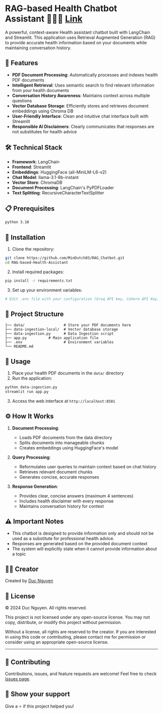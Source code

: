 # RAG-based Health Chatbot Assistant 🤖👨‍⚕️ [Link](https://ragchatbot3.streamlit.app/)

A powerful, context-aware Health assistant chatbot built with LangChain and Streamlit. This application uses Retrieval Augmented Generation (RAG) to provide accurate health information based on your documents while maintaining conversation history.

## 🌟 Features

- **PDF Document Processing**: Automatically processes and indexes health PDF documents
- **Intelligent Retrieval**: Uses semantic search to find relevant information from your health documents
- **Conversation History Awareness**: Maintains context across multiple questions
- **Vector Database Storage**: Efficiently stores and retrieves document embeddings using Chroma DB
- **User-Friendly Interface**: Clean and intuitive chat interface built with Streamlit
- **Responsible AI Disclaimers**: Clearly communicates that responses are not substitutes for health advice

## 🛠️ Technical Stack

- **Framework**: LangChain
- **Frontend**: Streamlit
- **Embeddings**: HuggingFace (all-MiniLM-L6-v2)
- **Chat Model**: llama-3.1-8b-instant
- **Vector Store**: ChromaDB
- **Document Processing**: LangChain's PyPDFLoader
- **Text Splitting**: RecursiveCharacterTextSplitter

## 📋 Prerequisites

```bash
python 3.10
```

## 🚀 Installation

1. Clone the repository:

```bash
git clone https://github.com/MinDutch03/RAG_Chatbot.git
cd RAG-based-Health-Assistant
```

2. Install required packages:

```bash
pip install -r requirements.txt
```

3. Set up your environment variables:

```bash
# Edit .env file with your configuration (Groq API key, Cohere API Key)
```

## 📁 Project Structure

```
├── data/                  # Store your PDF documents here
├── data-ingestion-local/  # Vector database storage
├── data-ingestion.py      # Data Ingestion script
├── app.py		    # Main application file
├── .env                   # Environment variables
└── README.md
```

## 💫 Usage

1. Place your health PDF documents in the `data/` directory
2. Run the application:

```bash
python data-ingestion.py
streamlit run app.py
```

3. Access the web interface at `http://localhost:8501`

## ⚙️ How It Works

1. **Document Processing**:

   - Loads PDF documents from the data directory
   - Splits documents into manageable chunks
   - Creates embeddings using HuggingFace's model
2. **Query Processing**:

   - Reformulates user queries to maintain context based on chat history
   - Retrieves relevant document chunks
   - Generates concise, accurate responses
3. **Response Generation**:

   - Provides clear, concise answers (maximum 4 sentences)
   - Includes health disclaimer with every response
   - Maintains conversation history for context

## ⚠️ Important Notes

- This chatbot is designed to provide information only and should not be used as a substitute for professional health advice.
- Responses are generated based on the provided document context
- The system will explicitly state when it cannot provide information about a topic

## 👨‍💻 Creator

Created by [Duc Nguyen](https://www.linkedin.com/in/minhduc030303/)

## 📄 License

© 2024 Duc Nguyen. All rights reserved.

This project is not licensed under any open-source license. You may not copy, distribute, or modify this project without permission.

Without a license, all rights are reserved to the creator. If you are interested in using this code or contributing, please contact me for permission or consider using an appropriate open-source license.

---

## 🤝 Contributing

Contributions, issues, and feature requests are welcome! Feel free to check [issues page](https://github.com/MinDutch03/RAG_Chatbot/issues).

## 🌟 Show your support

Give a ⭐️ if this project helped you!
